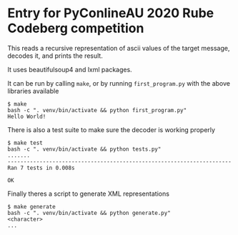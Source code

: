 # Entry for PyConlineAU 2020 Rube Codeberg competition

This reads a recursive representation of ascii values of the target message, decodes it, and prints the result.

It uses beautifulsoup4 and lxml packages.

It can be run by calling `make`, or by running `first_program.py` with the above libraries available
```console
$ make
bash -c ". venv/bin/activate && python first_program.py"
Hello World!
```

There is also a test suite to make sure the decoder is working properly
```console
$ make test
bash -c ". venv/bin/activate && python tests.py"
.......
----------------------------------------------------------------------
Ran 7 tests in 0.008s

OK
```

Finally theres a script to generate XML representations
```console
$ make generate
bash -c ". venv/bin/activate && python generate.py"
<character>
...
```